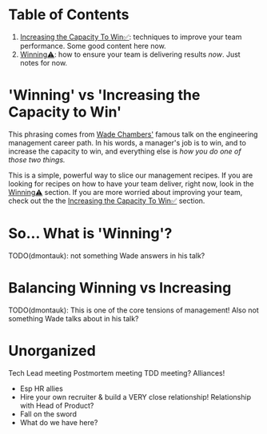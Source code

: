 # Table of Contents
1. [Increasing the Capacity To Win✅](increasing_the_capacity_to_win/): techniques to improve your team performance. Some good content here now.
1. [Winning⚠️](winning/): how to ensure your team is delivering results _now_. Just notes for now. 

# 'Winning' vs 'Increasing the Capacity to Win'
This phrasing comes from [Wade Chambers'](https://youtu.be/nELJ8pDpjYw?si=e2h9d58cpNkiLFnk&t=1571) famous talk on the engineering management career path. In his words, a manager's job is to win, and to increase the capacity to win, and everything else is _how you do one of those two things._

This is a simple, powerful way to slice our management recipes. If you are looking for recipes on how to have your team deliver, right now, look in the [Winning⚠️](winning/) section. If you are more worried about improving your team, check out the the [Increasing the Capacity To Win✅](increasing_the_capacity_to_win/) section. 

# So... What is 'Winning'?
TODO(dmontauk): not something Wade answers in his talk? 

# Balancing Winning vs Increasing
TODO(dmontauk): This is one of the core tensions of management! Also not something Wade talks about in his talk?

# Unorganized
Tech Lead meeting
Postmortem meeting
TDD meeting?
Alliances!
* Esp HR allies
* Hire your own recruiter & build a VERY close relationship!
Relationship with Head of Product?
* Fall on the sword
* What do we have here?

